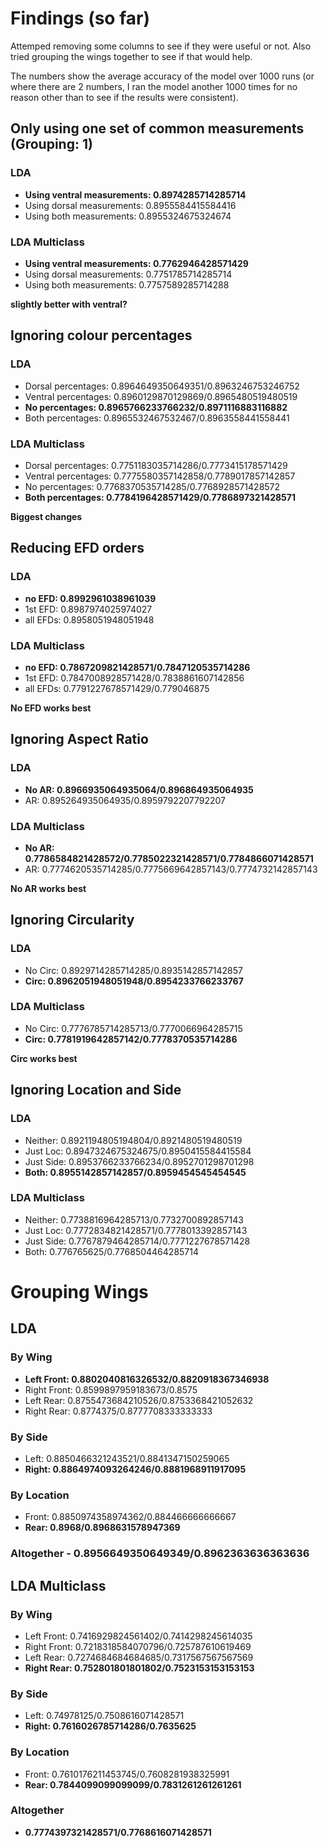 # Findings (so far)

Attemped removing some columns to see if they were useful or not. Also tried grouping the wings together to see if that would help.

The numbers show the average accuracy of the model over 1000 runs (or where there are 2 numbers, I ran the model another 1000 times for no reason other than to see if the results were consistent).

## Only using one set of common measurements (Grouping: 1)

### LDA

- **Using ventral measurements: 0.8974285714285714**
- Using dorsal measurements: 0.8955584415584416
- Using both measurements: 0.8955324675324674

### LDA Multiclass

- **Using ventral measurements: 0.7762946428571429**
- Using dorsal measurements: 0.7751785714285714
- Using both measurements: 0.7757589285714288

**slightly better with ventral?**

## Ignoring colour percentages

### LDA

- Dorsal percentages: 0.8964649350649351/0.8963246753246752
- Ventral percentages: 0.8960129870129869/0.8965480519480519
- **No percentages: 0.8965766233766232/0.8971116883116882**
- Both percentages: 0.8965532467532467/0.8963558441558441

### LDA Multiclass

- Dorsal percentages: 0.7751183035714286/0.7773415178571429
- Ventral percentages: 0.7775580357142858/0.7789017857142857
- No percentages: 0.7768370535714285/0.7768928571428572
- **Both percentages: 0.7784196428571429/0.7786897321428571**

**Biggest changes**

## Reducing EFD orders

### LDA

- **no EFD: 0.8992961038961039**
- 1st EFD: 0.8987974025974027
- all EFDs: 0.8958051948051948

### LDA Multiclass

- **no EFD: 0.7867209821428571/0.7847120535714286**
- 1st EFD: 0.7847008928571428/0.7838861607142856
- all EFDs: 0.7791227678571429/0.779046875

**No EFD works best**

## Ignoring Aspect Ratio

### LDA

- **No AR: 0.8966935064935064/0.896864935064935**
- AR: 0.895264935064935/0.8959792207792207

### LDA Multiclass

- **No AR: 0.7786584821428572/0.7785022321428571/0.7784866071428571**
- AR: 0.7774620535714285/0.7775669642857143/0.7774732142857143

**No AR works best**

## Ignoring Circularity

### LDA

- No Circ: 0.8929714285714285/0.8935142857142857
- **Circ: 0.8962051948051948/0.8954233766233767**

### LDA Multiclass

- No Circ: 0.7776785714285713/0.7770066964285715
- **Circ: 0.7781919642857142/0.7778370535714286**

**Circ works best**

## Ignoring Location and Side

### LDA

- Neither: 0.8921194805194804/0.8921480519480519
- Just Loc: 0.8947324675324675/0.8950415584415584
- Just Side: 0.8953766233766234/0.8952701298701298
- **Both: 0.8955142857142857/0.8959454545454545**

### LDA Multiclass

- Neither: 0.7738816964285713/0.7732700892857143
- Just Loc: 0.7772834821428571/0.7778013392857143
- Just Side: 0.7767879464285714/0.7771227678571428
- Both: 0.776765625/0.7768504464285714

# Grouping Wings

## LDA

### By Wing

- **Left Front: 0.8802040816326532/0.8820918367346938**
- Right Front: 0.8599897959183673/0.8575
- Left Rear: 0.8755473684210526/0.8753368421052632
- Right Rear: 0.8774375/0.8777708333333333

### By Side

- Left: 0.8850466321243521/0.8841347150259065
- **Right: 0.8864974093264246/0.8881968911917095**

### By Location

- Front: 0.8850974358974362/0.884466666666667
- **Rear: 0.8968/0.8968631578947369**

### **Altogether - 0.8956649350649349/0.8962363636363636**

## LDA Multiclass

### By Wing

- Left Front: 0.7416929824561402/0.7414298245614035
- Right Front: 0.7218318584070796/0.725787610619469
- Left Rear: 0.7274684684684685/0.7317567567567569
- **Right Rear: 0.752801801801802/0.7523153153153153**

### By Side

- Left: 0.74978125/0.7508616071428571
- **Right: 0.7616026785714286/0.7635625**

### By Location

- Front: 0.7610176211453745/0.7608281938325991
- **Rear: 0.7844099099099099/0.7831261261261261**

### Altogether

- **0.7774397321428571/0.7768616071428571**
